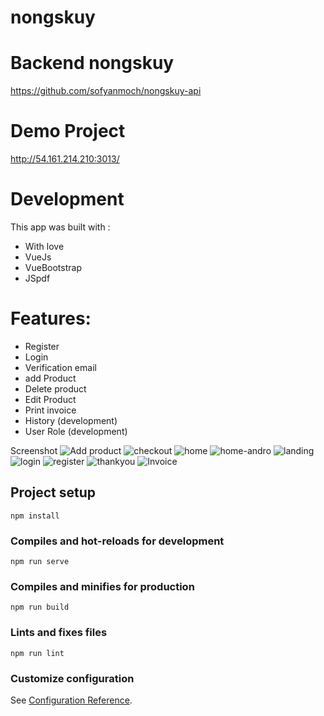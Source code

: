 # nongskuy

# Backend nongskuy
https://github.com/sofyanmoch/nongskuy-api

# Demo Project
http://54.161.214.210:3013/

# Development
This app was built with :
- With love 
- VueJs
- VueBootstrap
- JSpdf

# Features:
- Register
- Login
- Verification email
- add Product
- Delete product
- Edit Product 
- Print invoice 
- History (development)
- User Role (development)

Screenshot
![Add product](https://user-images.githubusercontent.com/58968418/96330962-99154400-1083-11eb-9cac-fc1ce75295b0.png)
![checkout](https://user-images.githubusercontent.com/58968418/96330963-9adf0780-1083-11eb-99e5-38fa9d4e9c57.png)
![home](https://user-images.githubusercontent.com/58968418/96330964-9c103480-1083-11eb-99f8-5ccf60387938.png)
![home-andro](https://user-images.githubusercontent.com/58968418/96330968-9dd9f800-1083-11eb-82cb-8f51a13a0924.PNG)
![landing](https://user-images.githubusercontent.com/58968418/96330969-9e728e80-1083-11eb-9f5b-e0b95f546a85.PNG)
![login](https://user-images.githubusercontent.com/58968418/96330970-9f0b2500-1083-11eb-886a-ac37db83ad76.PNG)
![register](https://user-images.githubusercontent.com/58968418/96330972-a03c5200-1083-11eb-8dc7-e740504c1de6.PNG)
![thankyou](https://user-images.githubusercontent.com/58968418/96330974-a0d4e880-1083-11eb-97be-5ff7672d334d.png)
![Invoice](https://user-images.githubusercontent.com/58968418/96518018-24fdba80-1294-11eb-8602-254a70033d6d.PNG)




## Project setup
```
npm install
```

### Compiles and hot-reloads for development
```
npm run serve
```

### Compiles and minifies for production
```
npm run build
```

### Lints and fixes files
```
npm run lint
```

### Customize configuration
See [Configuration Reference](https://cli.vuejs.org/config/).
